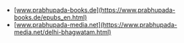 * [www.prabhupada-books.de](https://www.prabhupada-books.de/epubs_en.html)
* [www.prabhupada-media.net](https://www.prabhupada-media.net/delhi-bhagwatam.html)

